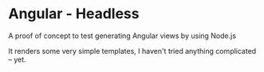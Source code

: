 # Angular - Headless

A proof of concept to test generating Angular views by using Node.js

It renders some very simple templates, I haven't tried anything complicated – yet.
